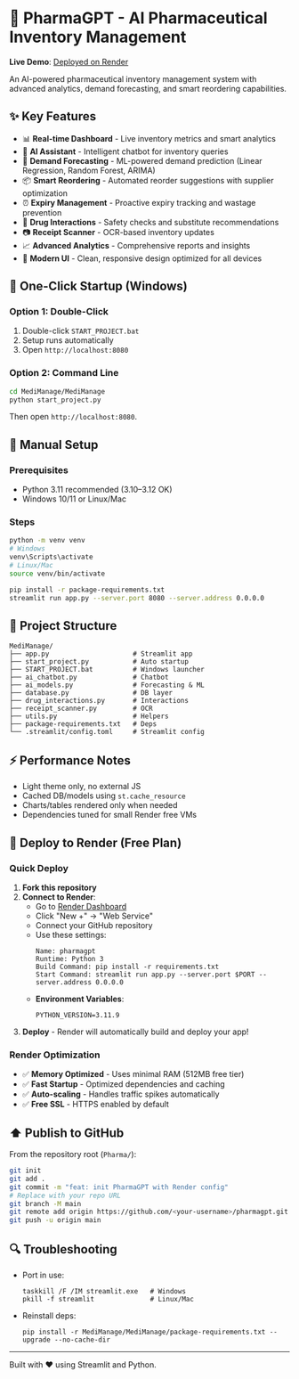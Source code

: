 # 🚀 PharmaGPT - AI Pharmaceutical Inventory Management

**Live Demo**: [Deployed on Render](https://pharmagpt.onrender.com)

An AI-powered pharmaceutical inventory management system with advanced analytics, demand forecasting, and smart reordering capabilities.

## ✨ Key Features

- 📊 **Real-time Dashboard** - Live inventory metrics and smart analytics
- 🤖 **AI Assistant** - Intelligent chatbot for inventory queries
- 🔮 **Demand Forecasting** - ML-powered demand prediction (Linear Regression, Random Forest, ARIMA)
- 📦 **Smart Reordering** - Automated reorder suggestions with supplier optimization
- ⏰ **Expiry Management** - Proactive expiry tracking and wastage prevention
- 💊 **Drug Interactions** - Safety checks and substitute recommendations
- 📷 **Receipt Scanner** - OCR-based inventory updates
- 📈 **Advanced Analytics** - Comprehensive reports and insights
- 🎨 **Modern UI** - Clean, responsive design optimized for all devices

## 🚀 One-Click Startup (Windows)

### Option 1: Double-Click
1. Double-click `START_PROJECT.bat`
2. Setup runs automatically
3. Open `http://localhost:8080`

### Option 2: Command Line
```bash
cd MediManage/MediManage
python start_project.py
```
Then open `http://localhost:8080`.

## 🔧 Manual Setup

### Prerequisites
- Python 3.11 recommended (3.10–3.12 OK)
- Windows 10/11 or Linux/Mac

### Steps
```bash
python -m venv venv
# Windows
venv\Scripts\activate
# Linux/Mac
source venv/bin/activate

pip install -r package-requirements.txt
streamlit run app.py --server.port 8080 --server.address 0.0.0.0
```

## 📁 Project Structure
```
MediManage/
├── app.py                     # Streamlit app
├── start_project.py           # Auto startup
├── START_PROJECT.bat          # Windows launcher
├── ai_chatbot.py              # Chatbot
├── ai_models.py               # Forecasting & ML
├── database.py                # DB layer
├── drug_interactions.py       # Interactions
├── receipt_scanner.py         # OCR
├── utils.py                   # Helpers
├── package-requirements.txt   # Deps
└── .streamlit/config.toml     # Streamlit config
```

## ⚡ Performance Notes
- Light theme only, no external JS
- Cached DB/models using `st.cache_resource`
- Charts/tables rendered only when needed
- Dependencies tuned for small Render free VMs

## 🚀 Deploy to Render (Free Plan)

### Quick Deploy
1. **Fork this repository**
2. **Connect to Render**:
   - Go to [Render Dashboard](https://dashboard.render.com)
   - Click "New +" → "Web Service"
   - Connect your GitHub repository
   - Use these settings:
     ```
     Name: pharmagpt
     Runtime: Python 3
     Build Command: pip install -r requirements.txt
     Start Command: streamlit run app.py --server.port $PORT --server.address 0.0.0.0
     ```
   - **Environment Variables**:
     ```
     PYTHON_VERSION=3.11.9
     ```
3. **Deploy** - Render will automatically build and deploy your app!

### Render Optimization
- ✅ **Memory Optimized** - Uses minimal RAM (512MB free tier)
- ✅ **Fast Startup** - Optimized dependencies and caching
- ✅ **Auto-scaling** - Handles traffic spikes automatically
- ✅ **Free SSL** - HTTPS enabled by default

## ⬆️ Publish to GitHub
From the repository root (`Pharma/`):
```bash
git init
git add .
git commit -m "feat: init PharmaGPT with Render config"
# Replace with your repo URL
git branch -M main
git remote add origin https://github.com/<your-username>/pharmagpt.git
git push -u origin main
```

## 🔍 Troubleshooting
- Port in use:
  ```
  taskkill /F /IM streamlit.exe   # Windows
  pkill -f streamlit              # Linux/Mac
  ```
- Reinstall deps:
  ```
  pip install -r MediManage/MediManage/package-requirements.txt --upgrade --no-cache-dir
  ```

---
Built with ❤️ using Streamlit and Python.
